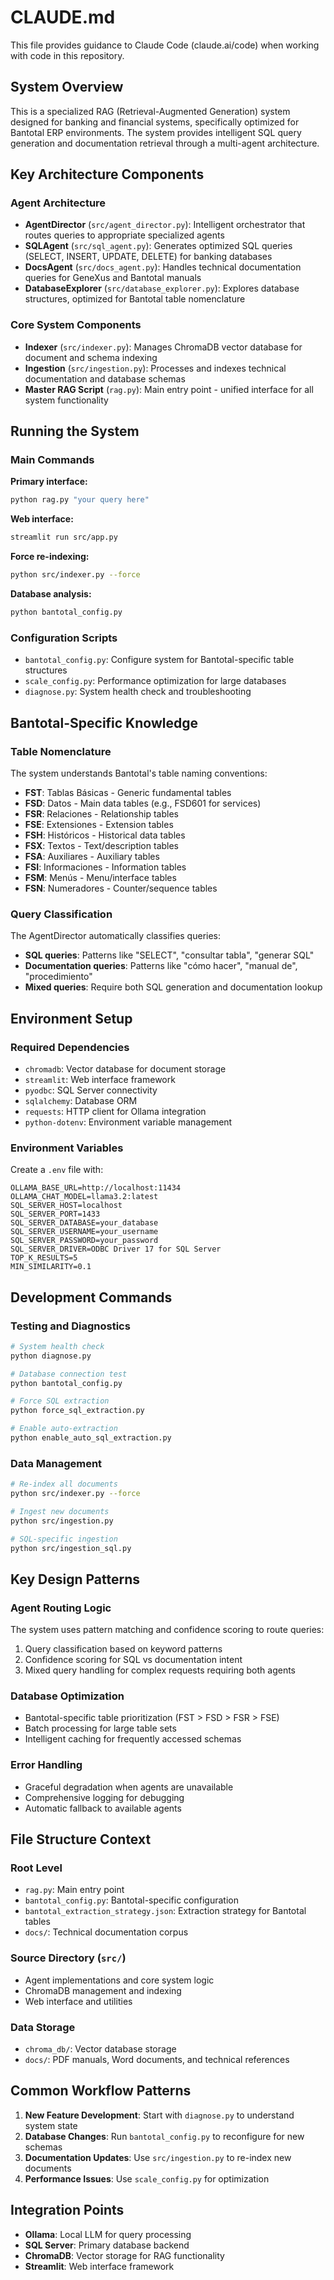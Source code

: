 # CLAUDE.md

This file provides guidance to Claude Code (claude.ai/code) when working with code in this repository.

## System Overview

This is a specialized RAG (Retrieval-Augmented Generation) system designed for banking and financial systems, specifically optimized for Bantotal ERP environments. The system provides intelligent SQL query generation and documentation retrieval through a multi-agent architecture.

## Key Architecture Components

### Agent Architecture
- **AgentDirector** (`src/agent_director.py`): Intelligent orchestrator that routes queries to appropriate specialized agents
- **SQLAgent** (`src/sql_agent.py`): Generates optimized SQL queries (SELECT, INSERT, UPDATE, DELETE) for banking databases
- **DocsAgent** (`src/docs_agent.py`): Handles technical documentation queries for GeneXus and Bantotal manuals
- **DatabaseExplorer** (`src/database_explorer.py`): Explores database structures, optimized for Bantotal table nomenclature

### Core System Components
- **Indexer** (`src/indexer.py`): Manages ChromaDB vector database for document and schema indexing
- **Ingestion** (`src/ingestion.py`): Processes and indexes technical documentation and database schemas
- **Master RAG Script** (`rag.py`): Main entry point - unified interface for all system functionality

## Running the System

### Main Commands

**Primary interface:**
```bash
python rag.py "your query here"
```

**Web interface:**
```bash
streamlit run src/app.py
```

**Force re-indexing:**
```bash
python src/indexer.py --force
```

**Database analysis:**
```bash
python bantotal_config.py
```

### Configuration Scripts

- `bantotal_config.py`: Configure system for Bantotal-specific table structures
- `scale_config.py`: Performance optimization for large databases
- `diagnose.py`: System health check and troubleshooting

## Bantotal-Specific Knowledge

### Table Nomenclature
The system understands Bantotal's table naming conventions:
- **FST**: Tablas Básicas - Generic fundamental tables
- **FSD**: Datos - Main data tables (e.g., FSD601 for services)
- **FSR**: Relaciones - Relationship tables
- **FSE**: Extensiones - Extension tables
- **FSH**: Históricos - Historical data tables
- **FSX**: Textos - Text/description tables
- **FSA**: Auxiliares - Auxiliary tables
- **FSI**: Informaciones - Information tables
- **FSM**: Menús - Menu/interface tables
- **FSN**: Numeradores - Counter/sequence tables

### Query Classification
The AgentDirector automatically classifies queries:
- **SQL queries**: Patterns like "SELECT", "consultar tabla", "generar SQL"
- **Documentation queries**: Patterns like "cómo hacer", "manual de", "procedimiento"
- **Mixed queries**: Require both SQL generation and documentation lookup

## Environment Setup

### Required Dependencies
- `chromadb`: Vector database for document storage
- `streamlit`: Web interface framework
- `pyodbc`: SQL Server connectivity
- `sqlalchemy`: Database ORM
- `requests`: HTTP client for Ollama integration
- `python-dotenv`: Environment variable management

### Environment Variables
Create a `.env` file with:
```
OLLAMA_BASE_URL=http://localhost:11434
OLLAMA_CHAT_MODEL=llama3.2:latest
SQL_SERVER_HOST=localhost
SQL_SERVER_PORT=1433
SQL_SERVER_DATABASE=your_database
SQL_SERVER_USERNAME=your_username
SQL_SERVER_PASSWORD=your_password
SQL_SERVER_DRIVER=ODBC Driver 17 for SQL Server
TOP_K_RESULTS=5
MIN_SIMILARITY=0.1
```

## Development Commands

### Testing and Diagnostics
```bash
# System health check
python diagnose.py

# Database connection test
python bantotal_config.py

# Force SQL extraction
python force_sql_extraction.py

# Enable auto-extraction
python enable_auto_sql_extraction.py
```

### Data Management
```bash
# Re-index all documents
python src/indexer.py --force

# Ingest new documents
python src/ingestion.py

# SQL-specific ingestion
python src/ingestion_sql.py
```

## Key Design Patterns

### Agent Routing Logic
The system uses pattern matching and confidence scoring to route queries:
1. Query classification based on keyword patterns
2. Confidence scoring for SQL vs documentation intent
3. Mixed query handling for complex requests requiring both agents

### Database Optimization
- Bantotal-specific table prioritization (FST > FSD > FSR > FSE)
- Batch processing for large table sets
- Intelligent caching for frequently accessed schemas

### Error Handling
- Graceful degradation when agents are unavailable
- Comprehensive logging for debugging
- Automatic fallback to available agents

## File Structure Context

### Root Level
- `rag.py`: Main entry point
- `bantotal_config.py`: Bantotal-specific configuration
- `bantotal_extraction_strategy.json`: Extraction strategy for Bantotal tables
- `docs/`: Technical documentation corpus

### Source Directory (`src/`)
- Agent implementations and core system logic
- ChromaDB management and indexing
- Web interface and utilities

### Data Storage
- `chroma_db/`: Vector database storage
- `docs/`: PDF manuals, Word documents, and technical references

## Common Workflow Patterns

1. **New Feature Development**: Start with `diagnose.py` to understand system state
2. **Database Changes**: Run `bantotal_config.py` to reconfigure for new schemas
3. **Documentation Updates**: Use `src/ingestion.py` to re-index new documents
4. **Performance Issues**: Use `scale_config.py` for optimization

## Integration Points

- **Ollama**: Local LLM for query processing
- **SQL Server**: Primary database backend
- **ChromaDB**: Vector storage for RAG functionality
- **Streamlit**: Web interface framework